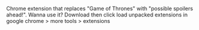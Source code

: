 Chrome extension that replaces "Game of Thrones" with "possible spoilers ahead!".
Wanna use it? Download then click load unpacked extensions in google chrome > more tools > extensions
